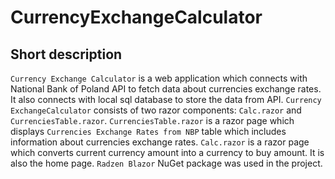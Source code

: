 # CurrencyExchangeCalculator
## Short description
`Currency Exchange Calculator` is a web application which connects with National Bank of Poland API to fetch data about currencies exchange rates. 
It also connects with local sql database to store the data from API. `Currency ExchangeCalculator` consists of two razor components: `Calc.razor` and `CurrenciesTable.razor`.
`CurrenciesTable.razor` is a razor page which displays `Currencies Exchange Rates from NBP` table which includes information about currencies exchange rates.
`Calc.razor` is a razor page which converts current currency amount into a currency to buy amount. It is also the home page.
`Radzen Blazor` NuGet package was used in the project.
